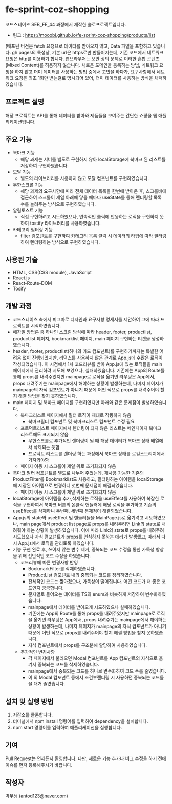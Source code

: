 # fe-sprint-coz-shopping
코드스테이츠 SEB_FE_44 과정에서 제작한 솔로프로젝트입니다.
- 링크 : https://mooobi.github.io/fe-sprint-coz-shopping/products/list 

(배포된 버전은 fetch 요청으로 데이터를 받아오지 않고, Data 파일을 포함하고 있습니다.
gh pages의 특성상, 기본 url은 https로만 만들어지는데, 기존 코드에서 네트워크 요청은 http를 이용하기 합니다. 웹브라우저는 보안 상의 문제로 이러한 혼합 콘텐츠(Mixed Content)를 허용하지 않습니다. 새로운 도메인을 등록하는 방법, 네트워크 요청을 하지 않고 더미 데미터를 사용하는 방법 중에서 고민을 하다가, 요구사항에서 네트워크 요청은 최초 1회만 받는걸로 명시되어 있어, 더미 데이터를 사용하는 방식을 채택하였습니다.

## 프로젝트 설명
해당 프로젝트는 API를 통해 데이터를 받아와 제품들을 보여주는 간단한 쇼핑몰 웹 애플리케이션입니다.

## 주요 기능
- 북마크 기능
  - 해당 과제는 서버를 별도로 구현하지 않아 localStorage에 북마크 된 리스트를 저장하여 구현하였습니다.
- 모달 기능
  - 별도의 라이브러리를 사용하지 않고 모달 컴포넌트를 구현하였습니다.
- 무한스크롤 기능
  - 해당 과제의 요구사항에 따라 전체 데이터 목록을 한번에 받아온 후, 스크롤바에 접근하여 스크롤이 제일 아래에 닿을 때마다 useState를 통해 렌더링할 목록 수를 늘려주는 방식으로 구현하였습니다.
- 알림토스트 기능
  - 직접 구현하려고 시도하였으나, 연속적인 클릭에 반응하는 로직을 구현하지 못하여 tostify 라이브러리를 사용하였습니다.
- 카테고리 필터링 기능
  - filter 컴포넌트를 구현하여 카테고리 목록 클릭 시 데이터의 타입에 따라 필터링하여 렌더링하는 방식으로 구현하였습니다.

## 사용된 기술
- HTML, CSS(CSS module), JavaScript
- React.js
- React-Route-DOM
- Tosify

## 개발 과정

- 코드스테이츠 측에서 피그마로 디자인과 요구사항 명세서를 제안하여 그에 따라 프로젝트를 시작하였습니다.
- 애자일 방법론 중 하나인 스크럼 방식에 따라 header, footer, productlist, productlist 페이지, bookmarklist 페이지, main 페이지 구현하는 티켓을 생성하였습니다.
- header, footer, productlist(하나의 카드 컴포넌트)를 구현하기까지는 특별한 어려움 없이 진행되었지만, 리덕스를 사용하지 않은 관계로 App.js에 수많은 로직이 작성되었습니다. 이 시점에서 1차 코드리뷰를 받아 App.js에 있는 로직들을 main 페이지에서 관리하려 시도해 보았으나, 실패하였습니다. 기존에는 App의 Route를 통해 props를 내려주었지만 mainpage로 로직을 옮기면 라우팅은 App에서, props 내려주기는 mainpage에서 해야하는 상황이 발생하는데, 나머지 페이지가 mainpage의 자식 컴포넌트가 아니기 때문에 어떤 식으로 props를 내려주어야 할지 해결 방법을 찾지 못하였습니다.
- main 페이지 및 북마크 페이지를 구현하였지만 아래와 같은 문제점이 발생하였습니다.
  - 북마크리스트 페이지에서 필터 로직이 제대로 작동하지 않음 
    - 북마크필터 컴포넌트 및 북마크리스트 컴포넌트 수정 필요
  - 프로덕트리스트 페이지에서 렌더링이 되지 않은 리스트는 메인페이지 북마크 리스트에도 표시되지 않음
    - 무한스크롤로 추가적인 렌더링이 될 때 해당 데이터가 북마크 상태 배열에서 삭제되는 듯함
    - 프로덕트 리스트를 렌더링 하는 과정에서 북마크 상태를 로컬스토리지에서 가져와야함
  - 페이지 이동 시 스크롤이 제일 위로 초기화되지 않음
- 북마크 필터 컴포넌트를 별도로 나누어 주었는데, 재사용 가능한 기존의 ProductFilter를 Bookmarklist도 사용하고, 필터링하는 아이템을 localStorage에 저장된 아이템으로 변경하니 첫번째 문제점이 해결되었습니다.
  - 페이지 이동 시 스크롤이 제일 위로 초기화되지 않음
- localStorage에 아이템을 추가,삭제하는 로직을 useEffect를 사용하여 복잡한 로직을 구현하여서 북마크 버튼의 온클릭 핸들러에 해당 로직을 추가하고 기존의 useEffect를 삭제하니 두번째, 세번째 문제점이 해결되었습니다.
- App.js의 state와 useEffect 및 핸들러들을 MainPage.js로 옮기려고 시도하였으나, main page에서 product list page로 props를 내려주려면 Link의 state로 내려줘야 하는 상황이 발생하였습니다. 이에 따라 Link의 state로 props를 내려주려 시도했으나 자식 컴포넌트가 props를 인식하지 못하는 에러가 발생했고, 따라서 다시 App.js에서 로직을 관리토록 하였습니다.
- 기능 구현 완료 후, 쓰이지 않는 변수 제거, 중복되는 코드 수정을 통한 가독성 향상을 위해 전반적인 코드 수정을 하였습니다.
  - 코드리뷰에 따른 변경사항 반영
    - BookmarkFilter를 삭제하였습니다.
    - ProductList 컴포넌트 내의 중복되는 코드를 정리하였습니다.
    - 전체적인 코드는 짧아졌으나, 가독성이 떨어집니다. 어떤 코드가 더 좋은 코드인지 궁금합니다.
    - 문자열로 들어오는 데이터를 TS의 enum과 비슷하게 저장하여 변수화하였습니다.
    - mainpage에서 데이터를 받아오게 시도하였으나 실패하였습니다.
    - 기존에는 App의 Route를 통해 props를 내려주었지만 mainpage로 로직을 옮기면 라우팅은 App에서, props 내려주기는 mainpage에서 해야하는 상황이 발생하는데, 나머지 페이지가 mainpage의 자식 컴포넌트가 아니기 때문에 어떤 식으로 props를 내려주어야 할지 해결 방법을 찾지 못하였습니다.
    - 자식 컴포넌트에서 props를 구조분해 할당하여 사용하였습니다.
  - 추가적인 변경사항
    - 각 페이지에서 불러오던 Modal 컴포넌트를 App 컴포넌트의 자식으로 옮겨서 중복되는 코드를 삭제하였습니다.
    - mainpage에서 중복되는 코드를 하나로 변수화하여 코드 수를 줄였습니다.
    - 이 외 Modal 컴포넌트 등에서 조건부랜더링 시 사용하던 중복되는 코드들을 대거 줄였습니다.

## 설치 및 실행 방법
1. 저장소를 클론합니다.
2. 터미널에서 npm install 명령어를 입력하여 dependency을 설치합니다.
3. npm start 명령어를 입력하여 애플리케이션을 실행합니다.

## 기여
Pull Request는 언제든지 환영합니다. 다만, 새로운 기능 추가나 버그 수정을 하기 전에 이슈를 먼저 등록해주시기 바랍니다.

## 작성자
박무생 (antod123@naver.com)
